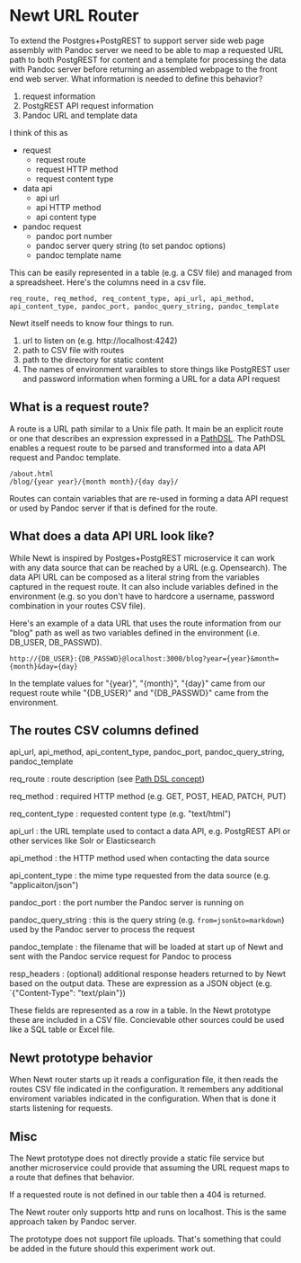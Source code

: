 
# Newt URL Router

To extend the Postgres+PostgREST to support server side web page assembly with Pandoc server we need to be able to map a requested URL path to both PostgREST for content and a template for processing the data with Pandoc server before returning an assembled webpage to the front end web server. What information is needed to define this behavior?

1. request information
2. PostgREST API request information
3. Pandoc URL and template data

I think of this as

- request
    - request route
    - request HTTP method
    - request content type
- data api
    - api url
    - api HTTP method
    - api content type
- pandoc request
    - pandoc port number
    - pandoc server query string (to set pandoc options)
    - pandoc template name

This can be easily represented in a table (e.g. a CSV file) and managed from
a spreadsheet. Here's the columns need in a csv file.

```csv
req_route, req_method, req_content_type, api_url, api_method, api_content_type, pandoc_port, pandoc_query_string, pandoc_template
```

Newt itself needs to know four things to run.

1. url to listen on (e.g. http://localhost:4242)
2. path to CSV file with routes
3. path to the directory for static content
4. The names of environment varaibles to store things like PostgREST user and password information when forming a URL for a data API request


## What is a request route?

A route is a URL path similar to a Unix file path. It main be an explicit route or one that describes an expression expressed in a [PathDSL](pathdsl.md "path domain specific language").  The PathDSL enables a request route to be parsed and transformed into a data API request and Pandoc template.

~~~
/about.html
/blog/{year year}/{month month}/{day day}/
~~~

Routes can contain variables that are re-used in forming a data API request or used by Pandoc server if that is defined for the route.

## What does a data API URL look like?

While Newt is inspired by Postges+PostgREST microservice it can work with any data source that can be reached by a URL (e.g. Opensearch).  The data API URL can be composed as a literal string from the variables captured in the request route. It can also include variables defined in the environment (e.g. so you don't have to hardcore a username, password combination in your routes CSV file).

Here's an example of a data URL that uses the route information from our "blog" path as well as
two variables defined in the environment (i.e. DB_USER, DB_PASSWD).

~~~
http://{DB_USER}:{DB_PASSWD}@localhost:3000/blog?year={year}&month={month}&day={day}
~~~

In the template values for "{year}", "{month}", "{day}" came from our request route while
"{DB_USER}" and "{DB_PASSWD}" came from the environment.


## The routes CSV columns defined

api_url, api_method, api_content_type, pandoc_port, pandoc_query_string, pandoc_template

req_route
: route description (see [Path DSL concept](pathdsl.md))

req_method
: required HTTP method (e.g. GET, POST, HEAD, PATCH, PUT)

req_content_type
: requested content type (e.g. "text/html")


api_url
: the URL template used to contact a data API, e.g. PostgREST API or other services like Solr or Elasticsearch

api_method
: the HTTP method used when contacting the data source

api_content_type
: the mime type requested from the data source (e.g. "applicaiton/json")

pandoc_port
: the port number the Pandoc server is running on

pandoc_query_string
: this is the query string (e.g. `from=json&to=markdown`) used by the Pandoc server to process the request

pandoc_template
: the filename that will be loaded at start up of Newt and sent with the Pandoc service request for Pandoc to process

resp_headers
: (optional) additional response headers returned to by Newt based on the output data. These are expression as a JSON object (e.g. `{"Content-Type": "text/plain"})

These fields are represented as a row in a table. In the Newt prototype these are included in a CSV file. Concievable other sources could be used like a SQL table or Excel file.

## Newt prototype behavior

When Newt router starts up it reads a configuration file, it then reads the routes CSV file indicated in the configuration. It remembers any additional enviroment variables indicated in the configuration. When that is done it starts listening for requests.

## Misc

The Newt prototype does not directly provide a static file service but another microservice could provide that assuming the URL request maps to a route that defines that behavior.

If a requested route is not defined in our table then a 404 is returned. 

The Newt router only supports http and runs on localhost. This is the same approach taken by Pandoc server. 

The prototype does not support file uploads. That's something that could be added in the future should this experiment work out.
